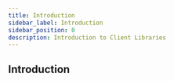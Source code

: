 ```yaml
---
title: Introduction
sidebar_label: Introduction
sidebar_position: 0
description: Introduction to Client Libraries
---
```


## Introduction
